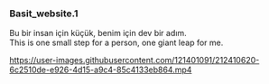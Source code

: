 ### Basit_website.1

Bu bir insan için küçük, benim için dev bir adım. <br>
This is one small step for a person, one giant leap for me.






https://user-images.githubusercontent.com/121401091/212410620-6c2510de-e926-4d15-a9c4-85c4133eb864.mp4


